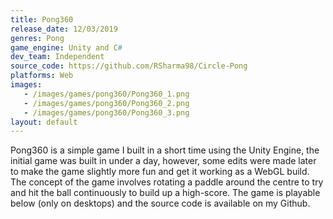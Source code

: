 ```yaml
---
title: Pong360
release_date: 12/03/2019
genres: Pong
game_engine: Unity and C#
dev_team: Independent
source_code: https://github.com/RSharma98/Circle-Pong
platforms: Web
images: 
   - /images/games/pong360/Pong360_1.png
   - /images/games/pong360/Pong360_2.png
   - /images/games/pong360/Pong360_3.png
layout: default
---
```

Pong360 is a simple game I built in a short time using the Unity Engine, the initial game was built in under a day, however, some edits were made later to make the game slightly more fun and get it working as a WebGL build. The concept of the game involves rotating a paddle around the centre to try and hit the ball continuously to build up a high-score. The game is playable below (only on desktops) and the source code is available on my Github.